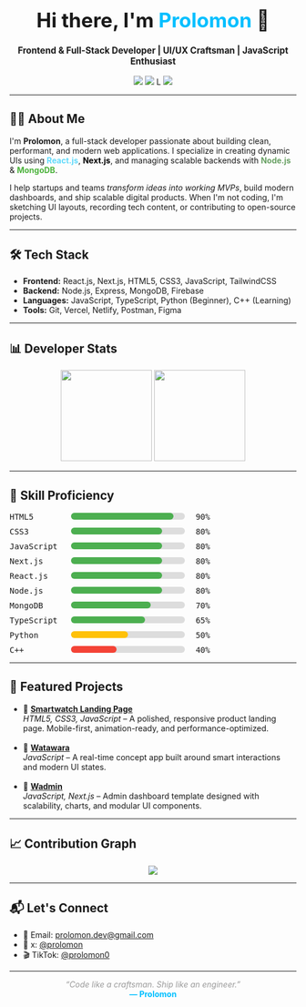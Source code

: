 <h1 align="center" style="font-size: 2.5em;">Hi there, I'm <span style="color:#00BFFF;">Prolomon</span> 👋</h1>

<p align="center" style="font-size: 1.1em;">
  <b>Frontend & Full-Stack Developer | UI/UX Craftsman | JavaScript Enthusiast</b>
</p>

<p align="center">
  <a href="https://github.com/Prolomon"><img src="https://img.shields.io/github/followers/Prolomon?label=Follow&style=social" /></a>
  <a href="https://tiktok.com/@prolomon0"><img src="https://img.shields.io/badge/TikTok-Prolomon0-black?logo=tiktok" /></a>
L
  <a href="mailto: taiwooyetade67@gmail.com"><img src="https://img.shields.io/badge/Email-prolomon.dev@gmail.com-blue?style=flat&logo=gmail" /></a>
</p>

<hr/>

<h2>🧑‍💻 About Me</h2>
<p>
I'm <b>Prolomon</b>, a full-stack developer passionate about building clean, performant, and modern web applications.
I specialize in creating dynamic UIs using <b style="color:#61dafb;">React.js</b>, <b style="color:#000;">Next.js</b>, and managing scalable backends with <b style="color:#68A063;">Node.js</b> & <b style="color:#4DB33D;">MongoDB</b>.
</p>

<p>
I help startups and teams <i>transform ideas into working MVPs</i>, build modern dashboards, and ship scalable digital products.
When I'm not coding, I'm sketching UI layouts, recording tech content, or contributing to open-source projects.
</p>

<hr/>

<h2>🛠️ Tech Stack</h2>

<ul>
  <li><b>Frontend:</b> React.js, Next.js, HTML5, CSS3, JavaScript, TailwindCSS</li>
  <li><b>Backend:</b> Node.js, Express, MongoDB, Firebase</li>
  <li><b>Languages:</b> JavaScript, TypeScript, Python (Beginner), C++ (Learning)</li>
  <li><b>Tools:</b> Git, Vercel, Netlify, Postman, Figma</li>
</ul>

<hr/>

<h2>📊 Developer Stats</h2>

<p align="center">
  <img src="https://github-readme-stats.vercel.app/api?username=Prolomon&show_icons=true&theme=radical&hide=prs&count_private=true" height="160" />
  <img src="https://github-readme-stats.vercel.app/api/top-langs/?username=Prolomon&layout=compact&theme=radical&langs_count=6" height="160" />
</p>

<hr/>

<h2>🧠 Skill Proficiency</h2>

<div style="font-family: monospace;">

  <div style="margin-bottom: 10px;">
    <span style="display:inline-block; width: 100px;">HTML5</span>
    <div style="display:inline-block; width: 200px; background-color: #ddd; border-radius: 10px;">
      <div style="width: 90%; background-color: #4CAF50; height: 12px; border-radius: 10px;"></div>
    </div>
    <span style="margin-left: 10px;">90%</span>
  </div>

  <div style="margin-bottom: 10px;">
    <span style="display:inline-block; width: 100px;">CSS3</span>
    <div style="display:inline-block; width: 200px; background-color: #ddd; border-radius: 10px;">
      <div style="width: 80%; background-color: #4CAF50; height: 12px; border-radius: 10px;"></div>
    </div>
    <span style="margin-left: 10px;">80%</span>
  </div>

  <div style="margin-bottom: 10px;">
    <span style="display:inline-block; width: 100px;">JavaScript</span>
    <div style="display:inline-block; width: 200px; background-color: #ddd; border-radius: 10px;">
      <div style="width: 80%; background-color: #4CAF50; height: 12px; border-radius: 10px;"></div>
    </div>
    <span style="margin-left: 10px;">80%</span>
  </div>

  <div style="margin-bottom: 10px;">
    <span style="display:inline-block; width: 100px;">Next.js</span>
    <div style="display:inline-block; width: 200px; background-color: #ddd; border-radius: 10px;">
      <div style="width: 80%; background-color: #4CAF50; height: 12px; border-radius: 10px;"></div>
    </div>
    <span style="margin-left: 10px;">80%</span>
  </div>

  <div style="margin-bottom: 10px;">
    <span style="display:inline-block; width: 100px;">React.js</span>
    <div style="display:inline-block; width: 200px; background-color: #ddd; border-radius: 10px;">
      <div style="width: 80%; background-color: #4CAF50; height: 12px; border-radius: 10px;"></div>
    </div>
    <span style="margin-left: 10px;">80%</span>
  </div>

  <div style="margin-bottom: 10px;">
    <span style="display:inline-block; width: 100px;">Node.js</span>
    <div style="display:inline-block; width: 200px; background-color: #ddd; border-radius: 10px;">
      <div style="width: 80%; background-color: #4CAF50; height: 12px; border-radius: 10px;"></div>
    </div>
    <span style="margin-left: 10px;">80%</span>
  </div>

  <div style="margin-bottom: 10px;">
    <span style="display:inline-block; width: 100px;">MongoDB</span>
    <div style="display:inline-block; width: 200px; background-color: #ddd; border-radius: 10px;">
      <div style="width: 70%; background-color: #4CAF50; height: 12px; border-radius: 10px;"></div>
    </div>
    <span style="margin-left: 10px;">70%</span>
  </div>

  <div style="margin-bottom: 10px;">
    <span style="display:inline-block; width: 100px;">TypeScript</span>
    <div style="display:inline-block; width: 200px; background-color: #ddd; border-radius: 10px;">
      <div style="width: 65%; background-color: #4CAF50; height: 12px; border-radius: 10px;"></div>
    </div>
    <span style="margin-left: 10px;">65%</span>
  </div>

  <div style="margin-bottom: 10px;">
    <span style="display:inline-block; width: 100px;">Python</span>
    <div style="display:inline-block; width: 200px; background-color: #ddd; border-radius: 10px;">
      <div style="width: 50%; background-color: #FFC107; height: 12px; border-radius: 10px;"></div>
    </div>
    <span style="margin-left: 10px;">50%</span>
  </div>

  <div style="margin-bottom: 10px;">
    <span style="display:inline-block; width: 100px;">C++</span>
    <div style="display:inline-block; width: 200px; background-color: #ddd; border-radius: 10px;">
      <div style="width: 40%; background-color: #F44336; height: 12px; border-radius: 10px;"></div>
    </div>
    <span style="margin-left: 10px;">40%</span>
  </div>

</div>

<hr/>

<h2>💼 Featured Projects</h2>

<ul>
  <li>
    🔷 <a href="https://github.com/Prolomon/prolon-smartwatch-webpage"><b>Smartwatch Landing Page</b></a><br/>
    <i>HTML5, CSS3, JavaScript</i> – A polished, responsive product landing page. Mobile-first, animation-ready, and performance-optimized.
  </li>
  <br/>
  <li>
    🔷 <a href="https://github.com/Prolomon/watawara"><b>Watawara</b></a><br/>
    <i>JavaScript</i> – A real-time concept app built around smart interactions and modern UI states.
  </li>
  <br/>
  <li>
    🔷 <a href="https://github.com/Prolomon/wadmin"><b>Wadmin</b></a><br/>
    <i>JavaScript, Next.js</i> – Admin dashboard template designed with scalability, charts, and modular UI components.
  </li>
</ul>

<hr/>

<h2>📈 Contribution Graph</h2>

<p align="center">
  <img src="https://github-readme-activity-graph.cyclic.app/graph?username=Prolomon&theme=github-compact" />
</p>

<hr/>

<h2>📬 Let's Connect</h2>

<ul>
  <li>📧 Email: <a href="mailto:prolomon.dev@gmail.com">prolomon.dev@gmail.com</a></li>
  <li>📱 x: <a href="https://x.com/@prolomon">@prolomon</a></li>
  <li>🎬 TikTok: <a href="https://tiktok.com/@prolomon0">@prolomon0</a></li>
</ul>

<hr/>

<p align="center">
  <i style="color:#999;">“Code like a craftsman. Ship like an engineer.”</i><br/>
  <b style="color:#00BFFF;">— Prolomon</b>
</p>
